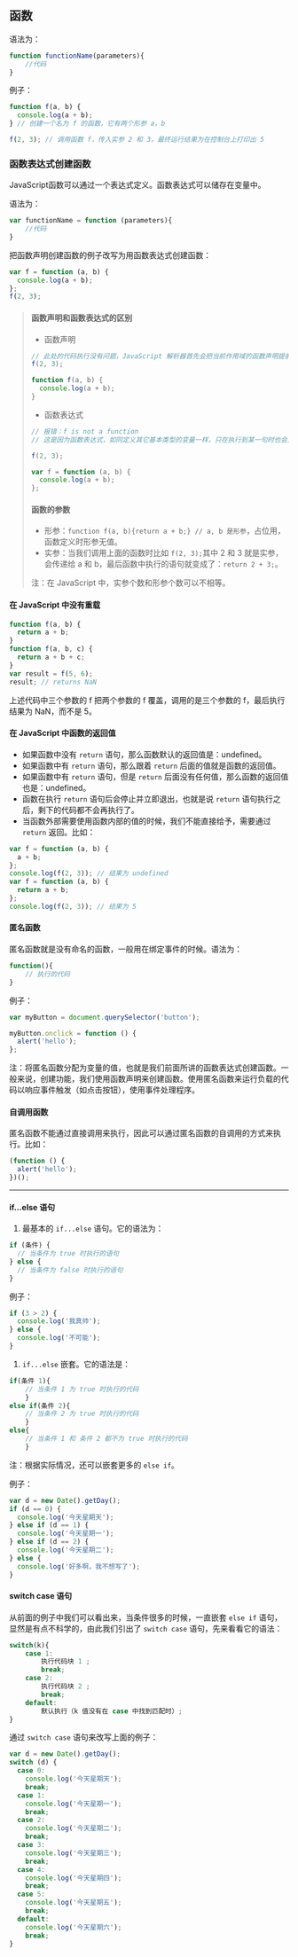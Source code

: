 ## 函数

语法为：

```javascript
function functionName(parameters){
    //代码
}
```

例子：

```javascript
function f(a, b) {
  console.log(a + b);
} // 创建一个名为 f 的函数，它有两个形参 a，b

f(2, 3); // 调用函数 f，传入实参 2 和 3，最终运行结果为在控制台上打印出 5
```

### 函数表达式创建函数  

JavaScript函数可以通过一个表达式定义。函数表达式可以储存在变量中。

语法为：

```JavaScript
var functionName = function (parameters){
    //代码
}
```

把函数声明创建函数的例子改写为用函数表达式创建函数：

```javascript
var f = function (a, b) {
  console.log(a + b);
};
f(2, 3);
```

> #### 函数声明和函数表达式的区别
>
> - 函数声明
>
> ```javascript
> // 此处的代码执行没有问题，JavaScript 解析器首先会把当前作用域的函数声明提前到整个作用域的最前面。
> f(2, 3);
> 
> function f(a, b) {
>   console.log(a + b);
> }
> ```
>
> - 函数表达式
>
> ```javascript
> // 报错：f is not a function
> // 这是因为函数表达式，如同定义其它基本类型的变量一样，只在执行到某一句时也会对其进行解析
> 
> f(2, 3);
> 
> var f = function (a, b) {
>   console.log(a + b);
> };
> ```
>
> #### 函数的参数
>
> - 形参：`function f(a, b){return a + b;} // a, b 是形参`，占位用，函数定义时形参无值。
> - 实参：当我们调用上面的函数时比如 `f(2, 3);`其中 2 和 3 就是实参，会传递给 a 和 b，最后函数中执行的语句就变成了：`return 2 + 3;`。
>
> 注：在 JavaScript 中，实参个数和形参个数可以不相等。

#### 在 JavaScript 中没有重载

```javascript
function f(a, b) {
  return a + b;
}
function f(a, b, c) {
  return a + b + c;
}
var result = f(5, 6);
result; // returns NaN
```

上述代码中三个参数的 f 把两个参数的 f 覆盖，调用的是三个参数的 f，最后执行结果为 NaN，而不是 5。

#### 在 JavaScript 中函数的返回值

- 如果函数中没有 `return` 语句，那么函数默认的返回值是：undefined。
- 如果函数中有 `return` 语句，那么跟着 `return` 后面的值就是函数的返回值。
- 如果函数中有 `return` 语句，但是 `return` 后面没有任何值，那么函数的返回值也是：undefined。
- 函数在执行 `return` 语句后会停止并立即退出，也就是说 `return` 语句执行之后，剩下的代码都不会再执行了。
- 当函数外部需要使用函数内部的值的时候，我们不能直接给予，需要通过 `return` 返回。比如：

```javascript
var f = function (a, b) {
  a + b;
};
console.log(f(2, 3)); // 结果为 undefined
var f = function (a, b) {
  return a + b;
};
console.log(f(2, 3)); // 结果为 5
```
#### 匿名函数

匿名函数就是没有命名的函数，一般用在绑定事件的时候。语法为：

```javascript
function(){
    // 执行的代码
}
```

例子：

```javascript
var myButton = document.querySelector('button');

myButton.onclick = function () {
  alert('hello');
};
```

注：将匿名函数分配为变量的值，也就是我们前面所讲的函数表达式创建函数。一般来说，创建功能，我们使用函数声明来创建函数。使用匿名函数来运行负载的代码以响应事件触发（如点击按钮），使用事件处理程序。

#### 自调用函数

匿名函数不能通过直接调用来执行，因此可以通过匿名函数的自调用的方式来执行。比如：

```javascript
(function () {
  alert('hello');
})();
```





----



#### if...else 语句

1. 最基本的 `if...else` 语句。它的语法为：

```javascript
if (条件) {
  // 当条件为 true 时执行的语句
} else {
  // 当条件为 false 时执行的语句
}
```

例子：

```javascript
if (3 > 2) {
  console.log('我真帅');
} else {
  console.log('不可能');
}
```

1. `if...else` 嵌套。它的语法是：

```javascript
if(条件 1){
    // 当条件 1 为 true 时执行的代码
    }
else if(条件 2){
    // 当条件 2 为 true 时执行的代码
    }
else{
    // 当条件 1 和 条件 2 都不为 true 时执行的代码
    }
```

注：根据实际情况，还可以嵌套更多的 `else if`。

例子：

```javascript
var d = new Date().getDay();
if (d == 0) {
  console.log('今天星期天');
} else if (d == 1) {
  console.log('今天星期一');
} else if (d == 2) {
  console.log('今天星期二');
} else {
  console.log('好多啊，我不想写了');
}
```

#### switch case 语句

从前面的例子中我们可以看出来，当条件很多的时候，一直嵌套 `else if` 语句，显然是有点不科学的，由此我们引出了 `switch case` 语句，先来看看它的语法：

```javascript
switch(k){
    case 1:
        执行代码块 1 ;
        break;
    case 2:
        执行代码块 2 ;
        break;
    default:
        默认执行（k 值没有在 case 中找到匹配时）;
}
```

通过 `switch case` 语句来改写上面的例子：

```javascript
var d = new Date().getDay();
switch (d) {
  case 0:
    console.log('今天星期天');
    break;
  case 1:
    console.log('今天星期一');
    break;
  case 2:
    console.log('今天星期二');
    break;
  case 3:
    console.log('今天星期三');
    break;
  case 4:
    console.log('今天星期四');
    break;
  case 5:
    console.log('今天星期五');
    break;
  default:
    console.log('今天星期六');
    break;
}
```